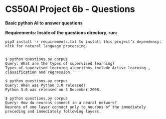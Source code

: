 # CS50AI Project 6b - Questions


**Basic python AI to answer questions**

**Requirements: Inside of the questions directory, run:**
    
    pip3 install -r requirements.txt to install this project’s dependency: nltk for natural language processing.


    $ python questions.py corpus
    Query: What are the types of supervised learning?
    Types of supervised learning algorithms include Active learning , classification and regression.

    $ python questions.py corpus
    Query: When was Python 3.0 released?
    Python 3.0 was released on 3 December 2008.

    $ python questions.py corpus
    Query: How do neurons connect in a neural network?
    Neurons of one layer connect only to neurons of the immediately preceding and immediately following layers.

